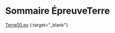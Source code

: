 # Sommaire ÉpreuveTerre


[Terre00.py](https://github.com/CorentinGar/EpreuvesTerre/blob/fff1e0659436a151b61a921772ee11edd2257023/Terre00.py) {:target="_blank"}
